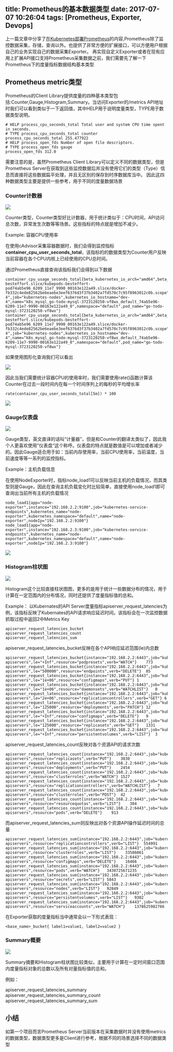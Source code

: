 title: Prometheus的基本数据类型
date: 2017-07-07 10:26:04
tags: [Prometheus, Exporter, Devops]
---

<!-- toc -->

上一篇文章中分享了[在Kubernetes部署Prometheus](http://yunlzheng.github.io/2017/07/04/prometheus-kubernates/)的内容,Prometheus除了监控数据采集，存储，查询以外。也提供了非常方便的扩展接口，可以方便用户根据自己的业务实现自己的数据采集Exporter。 再实现自定义Exporter或者在现有应用上扩展API接口支持Prometheus采集数据之前，我们需要先了解一下Prometheus下的度量指标数据结构基本类型

## Prometheus metric类型

Prometheus的Client Library提供度量的四种基本类型包括:Counter,Gauge,Histogram,Summary。当访问Exporter的/metrics API地址时我们可以看到类似于一下返回值，其中HELP用于说明度量类型，TYPE用于数据类型说明。

```
# HELP process_cpu_seconds_total Total user and system CPU time spent in seconds.
# TYPE process_cpu_seconds_total counter
process_cpu_seconds_total 255.477922
# HELP process_open_fds Number of open file descriptors.
# TYPE process_open_fds gauge
process_open_fds 312.0
```

需要注意的是，虽然Prometheus Client Library可以定义不同的数据类型，但是Prometheus Server在获取到这些监控数据后并没有使用它们的类型（Type）信息而直接将这些数据扁平处理，并且无区别的保存到时序数据库当中。 因此这四种数据类型主要是提供一些参考，用于不同的度量数据场景

### Counter计数器

![](http://7pn5d3.com1.z0.glb.clouddn.com/blog/prometheus_counter.jpeg)

Counter类型，Counter类型好比计数器，用于统计类似于：CPU时间，API访问总次数，异常发生次数等等场景。这些指标的特点就是增加不减少。

Example: 容器CPU使用率

在使用cAdvisor采集容器数据时，我们会得到监控指标**container_cpu_user_seconds_total**，该指标的的数据类型为Counter用户反映当前容器在各个CPU内核上已经使用的CPU总时间。

通过Prometheus直接查询该指标我们会得到以下数据

```
container_cpu_usage_seconds_total{beta_kubernetes_io_arch="amd64",beta_kubernetes_io_os="linux",container_name="mysql",cpu="cpu03",id="/kubepods.slice/kubepods-besteffort.slice/kubepods-besteffort-pod74ab5e96_6209_11e7_9990_00163e122a49.slice/docker-fb332c4ede82562be6eaebe3eef6376d3f37b3402a7fd570c7c95f8963012c0b.scope",image="docker.io/mysql@sha256:d178dffba8d81afedc251498e227607934636e06228ac63d58b72f9e9ec271a6",instance="dev-4",job="kubernetes-nodes",kubernetes_io_hostname="dev-4",name="k8s_mysql_go-todo-mysql-3723120250-vf8wx_default_74ab5e96-6209-11e7-9990-00163e122a49_0",namespace="default",pod_name="go-todo-mysql-3723120250-vf8wx"}
container_cpu_usage_seconds_total{beta_kubernetes_io_arch="amd64",beta_kubernetes_io_os="linux",container_name="mysql",cpu="cpu01",id="/kubepods.slice/kubepods-besteffort.slice/kubepods-besteffort-pod74ab5e96_6209_11e7_9990_00163e122a49.slice/docker-fb332c4ede82562be6eaebe3eef6376d3f37b3402a7fd570c7c95f8963012c0b.scope",image="docker.io/mysql@sha256:d178dffba8d81afedc251498e227607934636e06228ac63d58b72f9e9ec271a6",instance="dev-4",job="kubernetes-nodes",kubernetes_io_hostname="dev-4",name="k8s_mysql_go-todo-mysql-3723120250-vf8wx_default_74ab5e96-6209-11e7-9990-00163e122a49_0",namespace="default",pod_name="go-todo-mysql-3723120250-vf8wx"}
```

如果使用图形化查询我们可以看出

![](http://7pn5d3.com1.z0.glb.clouddn.com/blog/prometheus_cpu_counter.png)

因此当我们需要统计容器CPU的使用率时，我们需要使用rate()函数计算该Counter在过去一段时间内在每一个时间序列上的每秒的平均增长率

```
rate(container_cpu_user_seconds_total[5m]) * 100
```

![](http://7pn5d3.com1.z0.glb.clouddn.com/blog/prometheus_cpu_usgae.png)

### Gauge仪表盘

![](http://7pn5d3.com1.z0.glb.clouddn.com/blog/prometheus_guage.jpg)

Gauge类型，英文直译的话叫“计量器”，但是和Counter的翻译太类似了，因此我个人更喜欢使用”仪表盘“这个称呼。仪表盘的特点就是数值是可以增加或者减少的。因此Gauge适合用于如：当前内存使用率，当前CPU使用率，当前温度，当前速度等等一系列的监控指标。

Example：主机负载信息

在使用NodeExporter时，指标node_load1可以反映当前主机的负载情况，而其类型则是Gauge，因此在查询主机负载变化时比较简单，直接使用node_load1即可查询出当前所有主机的负载情况

```
node_load1{app="node-exporter",instance="192.168.2.2:9100",job="kubernetes-service-endpoints",kubernetes_name="node-exporter",kubernetes_namespace="default",name="node-exporter",nodeIp="192.168.2.2:9100"}
node_load1{app="node-exporter",instance="192.168.2.3:9100",job="kubernetes-service-endpoints",kubernetes_name="node-exporter",kubernetes_namespace="default",name="node-exporter",nodeIp="192.168.2.3:9100"}
```

![](http://7pn5d3.com1.z0.glb.clouddn.com/prometheus_node_load.png)

### Histogram柱状图

![](http://7pn5d3.com1.z0.glb.clouddn.com/blog/prometheus_histogram.png)

Histogram这个比较直接柱状图图，更多的是用于统计一些数据分布的情况，用于计算在一定范围内的分布情况，同时还提供了度量指标值的总和。

Example：
以Kubernates的API Server度量指标apiserver_request_latencies为例，该指标反映了Kubernates的API请求响应延迟时间。该指标会在一次监控数据抓取过程中返回2中Metrics Key

```
apiserver_request_latencies_bucket
apiserver_request_latencies_count
apiserver_request_latencies_sum
```

apiserver_request_latencies_bucket反映在各个API响应延迟范围(le)内总数

```
apiserver_request_latencies_bucket{instance="192.168.2.2:6443",job="kubernetes-apiservers",le="+Inf",resource="podpresets",verb="WATCH"}	773
apiserver_request_latencies_bucket{instance="192.168.2.2:6443",job="kubernetes-apiservers",le="500000",resource="endpoints",verb="DELETE"}	85
apiserver_request_latencies_bucket{instance="192.168.2.2:6443",job="kubernetes-apiservers",le="1e+06",resource="configmaps",verb="PUT"}	1
apiserver_request_latencies_bucket{instance="192.168.2.2:6443",job="kubernetes-apiservers",le="1e+06",resource="daemonsets",verb="WATCHLIST"}	0
apiserver_request_latencies_bucket{instance="192.168.2.2:6443",job="kubernetes-apiservers",le="2e+06",resource="replicationcontrollers",verb="GET"}	6
apiserver_request_latencies_bucket{instance="192.168.2.2:6443",job="kubernetes-apiservers",le="125000",resource="deployments",verb="PATCH"}	12
apiserver_request_latencies_bucket{instance="192.168.2.2:6443",job="kubernetes-apiservers",le="+Inf",resource="configmaps",verb="DELETE"}	9
apiserver_request_latencies_bucket{instance="192.168.2.2:6443",job="kubernetes-apiservers",le="125000",resource="replicasets",verb="GET"}	1331
apiserver_request_latencies_bucket{instance="192.168.2.2:6443",job="kubernetes-apiservers",le="+Inf",resource="persistentvolumes",verb="LIST"}	3
```

apiserver_request_latencies_count反映对各个资源API的请求次数

```
apiserver_request_latencies_count{instance="192.168.2.2:6443",job="kubernetes-apiservers",resource="replicasets",verb="PUT"}	3030
apiserver_request_latencies_count{instance="192.168.2.2:6443",job="kubernetes-apiservers",resource="deployments",verb="PUT"}	2454
apiserver_request_latencies_count{instance="192.168.2.2:6443",job="kubernetes-apiservers",resource="clusterroles",verb="WATCH"}	1527
apiserver_request_latencies_count{instance="192.168.2.2:6443",job="kubernetes-apiservers",resource="replicationcontrollers",verb="WATCHLIST"}	7
apiserver_request_latencies_count{instance="192.168.2.2:6443",job="kubernetes-apiservers",resource="clusterroles",verb="POST"}	42
apiserver_request_latencies_count{instance="192.168.2.2:6443",job="kubernetes-apiservers",resource="resourcequotas",verb="LIST"}	304
apiserver_request_latencies_count{instance="192.168.2.2:6443",job="kubernetes-apiservers",resource="pods",verb="DELETE"}	913
```

而apiserver_request_latencies_sum则反映出对各个资源API操作延迟时间的总量

```
apiserver_request_latencies_sum{instance="192.168.2.2:6443",job="kubernetes-apiservers",resource="replicationcontrollers",verb="LIST"}	554991
apiserver_request_latencies_sum{instance="192.168.2.2:6443",job="kubernetes-apiservers",resource="clusterroles",verb="LIST"}	33586061
apiserver_request_latencies_sum{instance="192.168.2.2:6443",job="kubernetes-apiservers",resource="configmaps",verb="DELETE"}	16466
apiserver_request_latencies_sum{instance="192.168.2.2:6443",job="kubernetes-apiservers",resource="pods",verb="WATCH"}	3430725671235
apiserver_request_latencies_sum{instance="192.168.2.2:6443",job="kubernetes-apiservers",resource="secrets",verb="LIST"}	5843
apiserver_request_latencies_sum{instance="192.168.2.2:6443",job="kubernetes-apiservers",resource="nodes",verb="LIST"}	92849
apiserver_request_latencies_sum{instance="192.168.2.2:6443",job="kubernetes-apiservers",resource="persistentvolumes",verb="LIST"}	9302
apiserver_request_latencies_sum{instance="192.168.2.2:6443",job="kubernetes-apiservers",resource="serviceaccounts",verb="WATCH"}	1378625982766
```

在Exporter获取的度量指标当中通常会以一下形式表现：

```
<base_name>_bucket{ label1=value1, label2=value2 }
```

### Summary概要

![](http://7pn5d3.com1.z0.glb.clouddn.com/blog/prometheus_summary.png)

Summary摘要和Histogram柱状图比较类似，主要用于计算在一定时间窗口范围内度量指标对象的总数以及所有对量指标值的总和。

例如：

apiserver_request_latencies_summary
apiserver_request_latencies_summary_count
apiserver_request_latencies_summary_sum

## 小结

如第一个项目而言Prometheus Server当前版本在采集数据时并没有使用metrics的数据类型，数据类型更多是Client进行参考，根据不同的场景选择不同的数据类型
